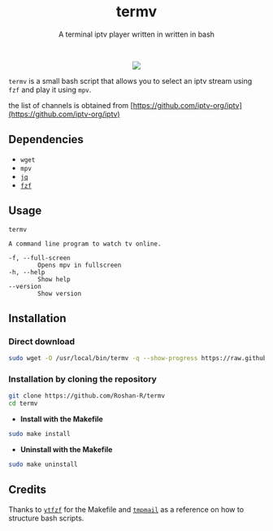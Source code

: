 <h1 align="center">
  termv
</h1>

<p align="center"> A terminal iptv player written in written in bash</p><br>

<p align="center">
  <img src="https://user-images.githubusercontent.com/43182697/115673983-d6c49380-a36a-11eb-9b62-f7166adbb0e2.gif">
</p>

`termv` is a small bash script that allows you to select an iptv stream using `fzf` and play it using `mpv`.

the list of channels is obtained from [https://github.com/iptv-org/iptv](https://github.com/iptv-org/iptv)


## Dependencies
- `wget`
- `mpv`
- [`jq`](https://github.com/stedolan/jq)
- [`fzf`](https://github.com/junegunn/fzf)

## Usage

```console
termv

A command line program to watch tv online.

-f, --full-screen 
        Opens mpv in fullscreen
-h, --help
        Show help
--version
        Show version

```

## Installation

### Direct download
```sh
sudo wget -O /usr/local/bin/termv -q --show-progress https://raw.githubusercontent.com/Roshan-R/termv/main/termv && sudo chmod +x /usr/local/bin/termv
```

### Installation by cloning the repository

```sh
git clone https://github.com/Roshan-R/termv
cd termv
```

+ **Install with the Makefile**

```sh
sudo make install
```

+ **Uninstall with the Makefile**

```sh
sudo make uninstall
```

## Credits
Thanks to [`ytfzf`](https://github.com/pystardust/ytfzf) for the Makefile and
[`tmpmail`](https://github.com/sdushantha/tmpmail) as a reference on how to structure bash scripts. 
